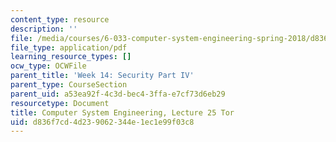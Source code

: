 ```yaml
---
content_type: resource
description: ''
file: /media/courses/6-033-computer-system-engineering-spring-2018/d836f7cd4d239062344e1ec1e99f03c8_MIT6_033S18lec25.pdf
file_type: application/pdf
learning_resource_types: []
ocw_type: OCWFile
parent_title: 'Week 14: Security Part IV'
parent_type: CourseSection
parent_uid: a53ea92f-4c3d-bec4-3ffa-e7cf73d6eb29
resourcetype: Document
title: Computer System Engineering, Lecture 25 Tor
uid: d836f7cd-4d23-9062-344e-1ec1e99f03c8
---
```

